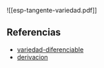 ![[esp-tangente-variedad.pdf]]

## Referencias
- [variedad-diferenciable](./variedad-diferenciable.md)
- [derivacion](./derivacion.md)

